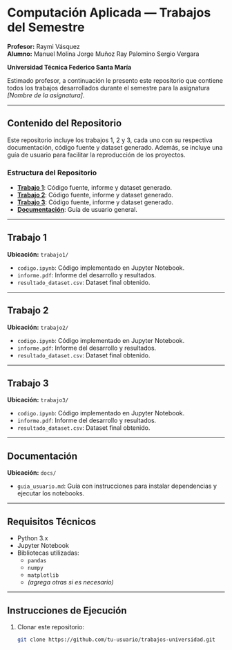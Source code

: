 # Computación Aplicada — Trabajos del Semestre

**Profesor:** Raymi Vásquez  
**Alumno:** Manuel Molina
            Jorge Muñoz
            Ray Palomino
            Sergio Vergara 
            
**Universidad Técnica Federico Santa María**

Estimado profesor, a continuación le presento este repositorio que contiene todos los trabajos desarrollados durante el semestre para la asignatura *[Nombre de la asignatura]*.

---

## Contenido del Repositorio

Este repositorio incluye los trabajos 1, 2 y 3, cada uno con su respectiva documentación, código fuente y dataset generado. Además, se incluye una guía de usuario para facilitar la reproducción de los proyectos.

### Estructura del Repositorio

- [**Trabajo 1**](#trabajo-1): Código fuente, informe y dataset generado.
- [**Trabajo 2**](#trabajo-2): Código fuente, informe y dataset generado.
- [**Trabajo 3**](#trabajo-3): Código fuente, informe y dataset generado.
- [**Documentación**](#documentación): Guía de usuario general.

---

## Trabajo 1

**Ubicación:** `trabajo1/`

- `codigo.ipynb`: Código implementado en Jupyter Notebook.
- `informe.pdf`: Informe del desarrollo y resultados.
- `resultado_dataset.csv`: Dataset final obtenido.

---

## Trabajo 2

**Ubicación:** `trabajo2/`

- `codigo.ipynb`: Código implementado en Jupyter Notebook.
- `informe.pdf`: Informe del desarrollo y resultados.
- `resultado_dataset.csv`: Dataset final obtenido.

---

## Trabajo 3

**Ubicación:** `trabajo3/`

- `codigo.ipynb`: Código implementado en Jupyter Notebook.
- `informe.pdf`: Informe del desarrollo y resultados.
- `resultado_dataset.csv`: Dataset final obtenido.

---

## Documentación

**Ubicación:** `docs/`

- `guia_usuario.md`: Guía con instrucciones para instalar dependencias y ejecutar los notebooks.

---

## Requisitos Técnicos

- Python 3.x  
- Jupyter Notebook  
- Bibliotecas utilizadas:
  - `pandas`  
  - `numpy`  
  - `matplotlib`  
  - *(agrega otras si es necesario)*

---

## Instrucciones de Ejecución

1. Clonar este repositorio:
   ```bash
   git clone https://github.com/tu-usuario/trabajos-universidad.git
